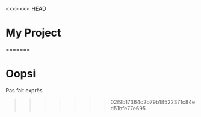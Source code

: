 <<<<<<< HEAD
# My Project
=======
# Oopsi

Pas fait exprès
>>>>>>> 02f9b17364c2b79b18522371c84ed51bfe77e695
